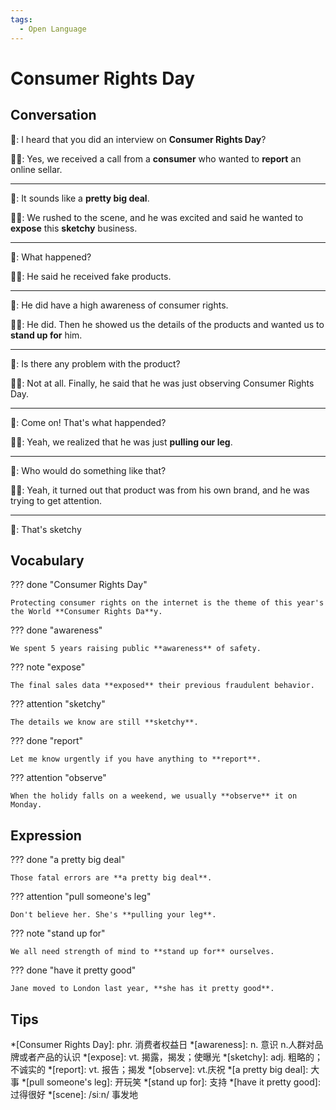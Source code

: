 ```yaml
---
tags:
  - Open Language
---
```

# Consumer Rights Day

## Conversation

👩: I heard that you did an interview on **Consumer Rights Day**?

🦸‍♂️: Yes, we received a call from a **consumer** who wanted to **report** an online sellar.

---

👩: It sounds like a **pretty big deal**.

🦸‍♂️: We rushed to the scene, and he was excited and said he wanted to **expose** this **sketchy** business.

---

👩: What happened?

🦸‍♂️: He said he received fake products.

---

👩: He did have a high awareness of consumer rights.

🦸‍♂️: He did. Then he showed us the details of the products and wanted us to **stand up for** him.

---

👩: Is there any problem with the product?

🦸‍♂️: Not at all. Finally, he said that he was just observing Consumer Rights Day.

---

👩: Come on! That's what happended?

🦸‍♂️: Yeah, we realized that he was just **pulling our leg**.

---

👩: Who would do something like that?

🦸‍♂️: Yeah, it turned out that product was from his own brand, and he was trying to get attention.

---

👩: That's sketchy

## Vocabulary

??? done "Consumer Rights Day"

    Protecting consumer rights on the internet is the theme of this year's the World **Consumer Rights Da**y.

??? done "awareness"

    We spent 5 years raising public **awareness** of safety.

??? note "expose"

    The final sales data **exposed** their previous fraudulent behavior.

??? attention "sketchy"

    The details we know are still **sketchy**.

??? done "report"

    Let me know urgently if you have anything to **report**.

??? attention "observe"

    When the holidy falls on a weekend, we usually **observe** it on Monday.

## Expression

??? done "a pretty big deal"

    Those fatal errors are **a pretty big deal**.

??? attention "pull someone's leg"

    Don't believe her. She's **pulling your leg**.

??? note "stand up for"

    We all need strength of mind to **stand up for** ourselves.

??? done "have it pretty good"

    Jane moved to London last year, **she has it pretty good**.

## Tips

*[Consumer Rights Day]: phr. 消费者权益日
*[awareness]: n. 意识 n.人群对品牌或者产品的认识
*[expose]: vt. 揭露，揭发；使曝光
*[sketchy]: adj. 粗略的；不诚实的
*[report]: vt. 报告；揭发
*[observe]: vt.庆祝
*[a pretty big deal]: 大事
*[pull someone's leg]: 开玩笑
*[stand up for]: 支持
*[have it pretty good]: 过得很好
*[scene]: /siːn/ 事发地
